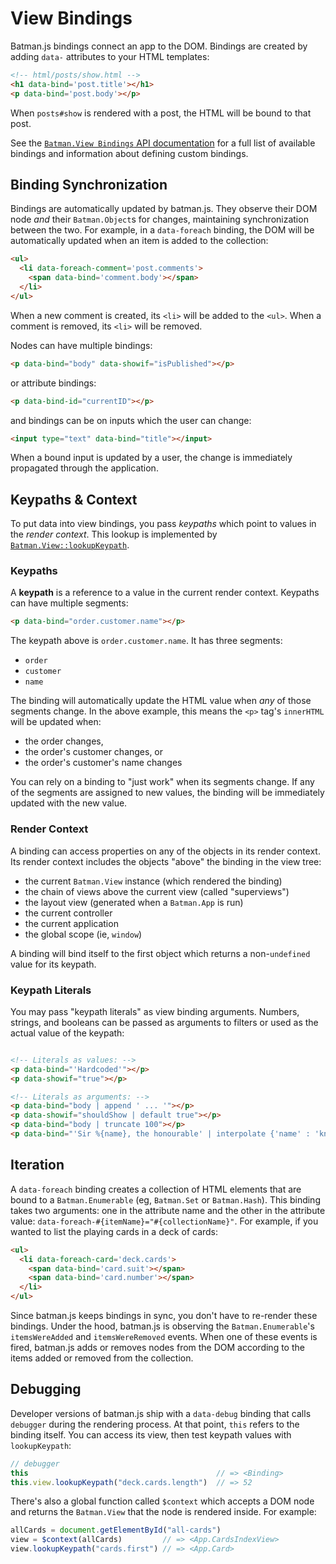 # View Bindings

Batman.js bindings connect an app to the DOM. Bindings are created by adding `data-` attributes to your HTML templates:

```html
<!-- html/posts/show.html -->
<h1 data-bind='post.title'></h1>
<p data-bind='post.body'></p>
```

When `posts#show` is rendered with a post, the HTML will be bound to that post.

See the [`Batman.View Bindings` API documentation](/docs/api/batman.view_bindings.html) for a full list of available bindings and information about defining custom bindings.


## Binding Synchronization 

Bindings are automatically updated by batman.js. They observe their DOM node _and_ their `Batman.Object`s for changes, maintaining synchronization between the two. For example, in a `data-foreach` binding, the DOM will be automatically updated when an item is added to the collection:

```html
<ul>
  <li data-foreach-comment='post.comments'>
    <span data-bind='comment.body'></span>
  </li>
</ul>
```

When a new comment is created, its `<li>` will be added to the `<ul>`. When a comment is removed, its `<li>` will be removed.

Nodes can have multiple bindings:

```html
<p data-bind="body" data-showif="isPublished"></p>
```

or attribute bindings:

```html
<p data-bind-id="currentID"></p>
```

and bindings can be on inputs which the user can change:

```html
<input type="text" data-bind="title"></input>
```

When a bound input is updated by a user, the change is immediately propagated through the application.

## Keypaths & Context

To put data into view bindings, you pass _keypaths_ which point to values in the _render context_. This lookup is implemented by [`Batman.View::lookupKeypath`](http://batmanjs.org/docs/api/batman.view.html#prototype_function_lookupkeypath).

### Keypaths

A __keypath__ is a reference to a value in the current render context. Keypaths can have multiple segments:

```html
<p data-bind="order.customer.name"></p>
```

The keypath above is `order.customer.name`. It has three segments:

- `order`
- `customer`
- `name`

The binding will automatically update the HTML value when _any_ of those segments change. In the above example, this means the `<p>` tag's `innerHTML` will be updated when:

- the order changes,
- the order's customer changes, or
- the order's customer's name changes

You can rely on a binding to "just work" when its segments change. If any of the segments are assigned to new values, the binding will be immediately updated with the new value.

### Render Context

A binding can access properties on any of the objects in its render context. Its render context includes the objects "above" the binding in the view tree:

- the current `Batman.View` instance (which rendered the binding)
- the chain of views above the current view (called "superviews")
- the layout view (generated when a `Batman.App` is run)
- the current controller
- the current application
- the global scope (ie, `window`)

A binding will bind itself to the first object which returns a non-`undefined` value for its keypath.

### Keypath Literals

You may pass "keypath literals" as view binding arguments. Numbers, strings, and booleans can be passed as arguments to filters or used as the actual value of the keypath:

```html

<!-- Literals as values: -->
<p data-bind="'Hardcoded'"></p>
<p data-showif="true"></p>

<!-- Literals as arguments: -->
<p data-bind="body | append ' ... '"></p>
<p data-showif="shouldShow | default true"></p>
<p data-bind="body | truncate 100"></p>
<p data-bind="'Sir %{name}, the honourable' | interpolate {'name' : 'knight.name'}"></p>
```

## Iteration

A `data-foreach` binding creates a collection of HTML elements that are bound to a `Batman.Enumerable` (eg, `Batman.Set` or `Batman.Hash`). This binding takes two arguments: one in the attribute name and the other in the attribute value: `data-foreach-#{itemName}="#{collectionName}"`. For example, if you wanted to list the playing cards in a deck of cards:

```html
<ul>
  <li data-foreach-card='deck.cards'>
    <span data-bind='card.suit'></span>
    <span data-bind='card.number'></span>
  </li>
</ul>
```

Since batman.js keeps bindings in sync, you don't have to re-render these bindings. Under the hood, batman.js is observing the `Batman.Enumerable`'s  `itemsWereAdded` and `itemsWereRemoved` events. When one of these events is fired, batman.js adds or removes nodes from the DOM according to the items added or removed from the collection.

## Debugging

Developer versions of batman.js ship with a `data-debug` binding that calls `debugger` during the rendering process. At that point, `this` refers to the binding itself. You can access its view, then test keypath values with `lookupKeypath`:

```javascript
// debugger
this                                          // => <Binding>
this.view.lookupKeypath("deck.cards.length")  // => 52
```

There's also a global function called `$context` which accepts a DOM node and returns the `Batman.View` that the node is rendered inside. For example:

```javascript
allCards = document.getElementById("all-cards")
view = $context(allCards)         // => <App.CardsIndexView>
view.lookupKeypath("cards.first") // => <App.Card>
```
